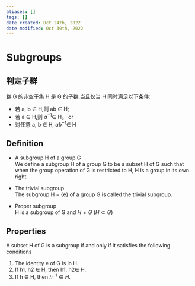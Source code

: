 ```yaml
---
aliases: []
tags: []
date created: Oct 24th, 2022
date modified: Oct 30th, 2022
---
```

# Subgroups
## 判定子群
群 G 的非空子集 H 是 G 的子群,当且仅当 H 同时满足以下条件:
- 若 a, b ∈ H,则 ab ∈ H;
- 若 a ∈ H,则 $a^{−1}$∈ H。
or
- 对任意 a, b ∈ H, $ab^{−1}$∈ H

## Definition
- A subgroup H of a group G  
We define a subgroup H of a group G to be a subset H of G such that when the group operation of G is restricted to H, H is a group in its own right.

- The trivial subgroup  
The subgroup H = {e} of a group G is called the trivial subgroup.

- Proper subgroup  
H is a subgroup of G and $H \neq G$ ($H \subset G$)

## Properties
A subset H of G is a subgroup if and only if it satisfies the following conditions
1. The identity e of G is in H.
2. If h1, h2 ∈ H, then h1, h2∈ H.
3. If h ∈ H, then $h^{-1} ∈ H$.
